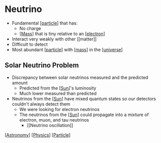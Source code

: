 # Neutrino

- Fundamental [[particle]] that has:
  - No charge
  - [[Mass]] that is tiny relative to an [[electron]]
- Interact very weakly with other [[matter]]
- Difficult to detect
- Most abundant [[particle]] with [[mass]] in the [[universe]]

## Solar Neutrino Problem

- Discrepancy between solar neutrinos measured and the predicted amount
  - Predicted from the [[Sun]]'s luminosity
  - Much lower measured than predicted
- Neutrinos from the [[Sun]] have mixed quantum states so our detectors couldn't always detect them
  - We were looking for electron neutrinos
  - The neutrinos from the [[Sun]] could propagate into a mixture of electron, muon, and tau neutrinos
    - [[Neutrino oscillation]]

[[Astronomy]] [[Physics]] [[Particle]]

[//begin]: # "Autogenerated link references for markdown compatibility"
[Particle]: particle "Particle"
[mass]: mass "Mass"
[electron]: electron "Electron"
[universe]: universe "Universe"
[Sun]: sun "Sun"
[Astronomy]: astronomy "Astronomy"
[Physics]: physics "Physics"
[//end]: # "Autogenerated link references"